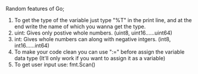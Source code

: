 Random features of Go;

1. To get the type of the variable just type "%T" in the print line, and at the end write the name of which you wanna get the type.
2. uint: Gives only postive whole numbers. (uint8, uint16......uint64)
3. int: Gives whole numbers can along with negative intgers. (int8, int16......int64)
4. To make your code clean you can use ":=" before assign the variable data type (It'll only work if you want to assign it as a variable)
5. To get user input use: fmt.Scan()
